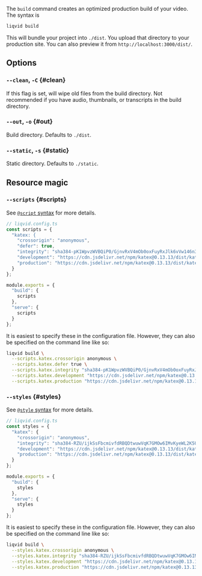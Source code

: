 The `build` command creates an optimized production build of your video. The syntax is

```bash
liqvid build
```

This will bundle your project into `./dist`. You upload that directory to your production site. You can also preview it from `http://localhost:3000/dist/`.

## Options

### `--clean`, `-C` {#clean}

If this flag is set, will wipe old files from the build directory. Not recommended if you have audio, thumbnails, or transcripts in the build directory.

### `--out`, `-o` {#out}

Build directory. Defaults to `./dist`.

### `--static`, `-s` {#static}

Static directory. Defaults to `./static`.

## Resource magic

### `--scripts` {#scripts}

See [`@script` syntax](macros.md#script) for more details.

```ts
// liqvid.config.ts
const scripts = {
  "katex: {
    "crossorigin": "anonymous",
    "defer": true,
    "integrity": "sha384-pK1WpvzWVBQiP0/GjnvRxV4mOb0oxFuyRxJlk6vVw146n3egcN5C925NCP7a7BY8",
    "development": "https://cdn.jsdelivr.net/npm/katex@0.13.13/dist/katex.js", 
    "production": "https://cdn.jsdelivr.net/npm/katex@0.13.13/dist/katex.min.js"
  }
};

module.exports = {
  "build": {
    scripts
  },
  "serve": {
    scripts
  }
};
```

It is easiest to specify these in the configuration file. However, they can also be specified on the command line like so:

```bash
liqvid build \
  --scripts.katex.crossorigin anonymous \
  --scripts.katex.defer true \
  --scripts.katex.integrity "sha384-pK1WpvzWVBQiP0/GjnvRxV4mOb0oxFuyRxJlk6vVw146n3egcN5C925NCP7a7BY8" \
  --scripts.katex.development "https://cdn.jsdelivr.net/npm/katex@0.13.13/dist/katex.js" \
  --scripts.katex.production "https://cdn.jsdelivr.net/npm/katex@0.13.13/dist/katex.min.js"
```

### `--styles` {#styles}

See [`@style` syntax](macros.md#style) for more details.

```ts
// liqvid.config.ts
const styles = {
  "katex": {
    "crossorigin": "anonymous",
    "integrity": "sha384-RZU/ijkSsFbcmivfdRBQDtwuwVqK7GMOw6IMvKyeWL2K5UAlyp6WonmB8m7Jd0Hn",
    "development": "https://cdn.jsdelivr.net/npm/katex@0.13.13/dist/katex.css",
    "production": "https://cdn.jsdelivr.net/npm/katex@0.13.13/dist/katex.min.css"
  }
};

module.exports = {
  "build": {
    styles
  },
  "serve": {
    styles
  }
};
```

It is easiest to specify these in the configuration file. However, they can also be specified on the command line like so:

```bash
liqvid build \
  --styles.katex.crossorigin anonymous \
  --styles.katex.integrity "sha384-RZU/ijkSsFbcmivfdRBQDtwuwVqK7GMOw6IMvKyeWL2K5UAlyp6WonmB8m7Jd0Hn" \
  --styles.katex.development "https://cdn.jsdelivr.net/npm/katex@0.13.13/dist/katex.css" \
  --styles.katex.production "https://cdn.jsdelivr.net/npm/katex@0.13.13/dist/katex.min.css"
```
